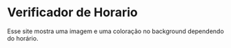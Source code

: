 # Verificador de Horario
 Esse site mostra uma imagem e uma coloração no background dependendo do horário.
